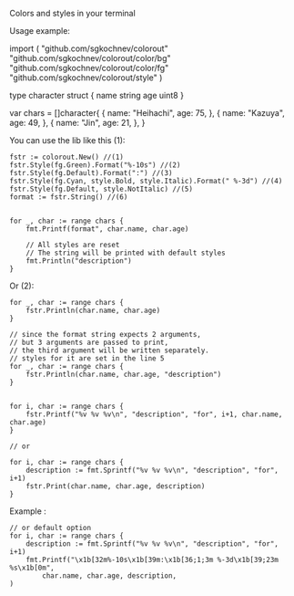 Сolors and styles in your terminal

Usage example:

import (
    "github.com/sgkochnev/colorout"
	"github.com/sgkochnev/colorout/color/bg"
	"github.com/sgkochnev/colorout/color/fg"
	"github.com/sgkochnev/colorout/style"
)

type character struct {
		name string
		age  uint8
	}

var chars = []character{
	{
		name: "Heihachi",
		age:  75,
	},
	{
		name: "Kazuya",
		age:  49,
	},
	{
		name: "Jin",
		age:  21,
	},
}

You can use the lib like this (1):

	fstr := colorout.New() //(1)
	fstr.Style(fg.Green).Format("%-10s") //(2)
	fstr.Style(fg.Default).Format(":") //(3)
	fstr.Style(fg.Cyan, style.Bold, style.Italic).Format(" %-3d") //(4)
	fstr.Style(fg.Default, style.NotItalic) //(5)
	format := fstr.String() //(6)


	for _, char := range chars {
		fmt.Printf(format", char.name, char.age)

		// All styles are reset
		// The string will be printed with default styles
		fmt.Println("description")
	}

Or (2):

	for _, char := range chars {
		fstr.Println(char.name, char.age)
	}

	// since the format string expects 2 arguments, 
	// but 3 arguments are passed to print, 
	// the third argument will be written separately.
	// styles for it are set in the line 5
	for _, char := range chars {
		fstr.Println(char.name, char.age, "description")
	}


	for i, char := range chars {
		fstr.Printf("%v %v %v\n", "description", "for", i+1, char.name, char.age)
	}

	// or

	for i, char := range chars {
		description := fmt.Sprintf("%v %v %v\n", "description", "for", i+1)
		fstr.Print(char.name, char.age, description)
	}


Example :

	// or default option
	for i, char := range chars {
		description := fmt.Sprintf("%v %v %v\n", "description", "for", i+1)
		fmt.Printf("\x1b[32m%-10s\x1b[39m:\x1b[36;1;3m %-3d\x1b[39;23m %s\x1b[0m",
			char.name, char.age, description,
	)
